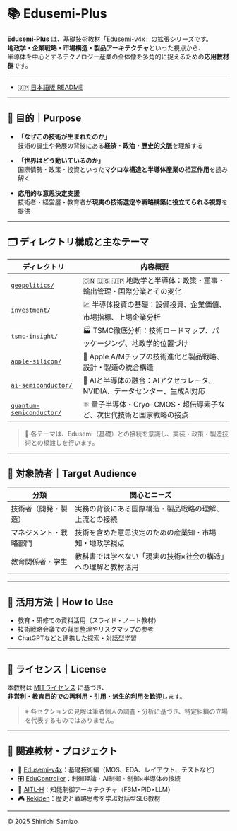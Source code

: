 # 📚 Edusemi-Plus

**Edusemi-Plus** は、基礎技術教材「[Edusemi-v4x](https://github.com/Samizo-AITL/Edusemi-v4x)」の拡張シリーズです。  
**地政学・企業戦略・市場構造・製品アーキテクチャ**といった視点から、  
半導体を中心とするテクノロジー産業の全体像を多角的に捉えるための**応用教材群**です。

---

- 🇯🇵 [日本語版 README](./README.md)

---

## 🎯 目的｜Purpose

- **「なぜこの技術が生まれたのか」**  
  技術の誕生や発展の背後にある**経済・政治・歴史的文脈**を理解する

- **「世界はどう動いているのか」**  
  国際情勢・政策・投資といった**マクロな構造と半導体産業の相互作用**を読み解く

- **応用的な意思決定支援**  
  技術者・経営層・教育者が**現実の技術選定や戦略構築に役立てられる視野**を提供

---

## 🗂 ディレクトリ構成と主なテーマ

| ディレクトリ                       | 内容概要                                                                 |
|----------------------------------|--------------------------------------------------------------------------|
| [`geopolitics/`](./geopolitics/)             | 🇨🇳 🇺🇸 🇯🇵 地政学と半導体：政策・軍事・輸出管理・国際分業とその変化                   |
| [`investment/`](./investment/)              | 💹 半導体投資の基礎：設備投資、企業価値、市場指標、上場企業分析                       |
| [`tsmc-insight/`](./tsmc-insight/)          | 🏭 TSMC徹底分析：技術ロードマップ、パッケージング、地政学的位置づけ                 |
| [`apple-silicon/`](./apple-silicon/)        | 🍎 Apple A/Mチップの技術進化と製品戦略、設計・製造の統合構造                         |
| [`ai-semiconductor/`](./ai-semiconductor/)  | 🧠 AIと半導体の融合：AIアクセラレータ、NVIDIA、データセンター、生成AI対応              |
| [`quantum-semiconductor/`](./quantum-semiconductor/) | ⚛️ 量子半導体・Cryo-CMOS・超伝導素子など、次世代技術と国家戦略の接点            |

> 📌 各テーマは、Edusemi（基礎）との接続を意識し、実装・政策・製造技術との橋渡しを行います。

---

## 👥 対象読者｜Target Audience

| 分類                     | 関心とニーズ                                                                 |
|--------------------------|------------------------------------------------------------------------------|
| 技術者（開発・製造）     | 実務の背後にある国際構造・製品戦略の理解、上流との接続                     |
| マネジメント・戦略部門   | 技術を含めた意思決定のための産業知・市場知・地政学視点                     |
| 教育関係者・学生         | 教科書では学べない「現実の技術×社会の構造」への理解と教材活用              |

---

## 🧩 活用方法｜How to Use

- 教育・研修での資料活用（スライド・ノート教材）  
- 技術戦略会議での背景整理やリスクマップの参考  
- ChatGPTなどと連携した探索・対話型学習

---

## 📄 ライセンス｜License

本教材は [MITライセンス](https://opensource.org/licenses/MIT) に基づき、  
**非営利・教育目的での再利用・引用・派生的利用を歓迎**します。  
> ※ 各セクションの見解は筆者個人の調査・分析に基づき、特定組織の立場を代表するものではありません。

---

## 🔗 関連教材・プロジェクト

- 🧠 [Edusemi-v4x](https://github.com/Samizo-AITL/Edusemi-v4x)：基礎技術編（MOS、EDA、レイアウト、テストなど）
- 🎛️ [EduController](https://github.com/Samizo-AITL/EduController)：制御理論・AI制御・制御×半導体の接続
- 🤖 [AITL-H](https://github.com/Samizo-AITL/AITL-H)：知能制御アーキテクチャ（FSM×PID×LLM）
- 🎮 [Rekiden](https://github.com/Samizo-AITL/Rekiden)：歴史と戦略思考を学ぶ対話型SLG教材

---

© 2025 Shinichi Samizo
